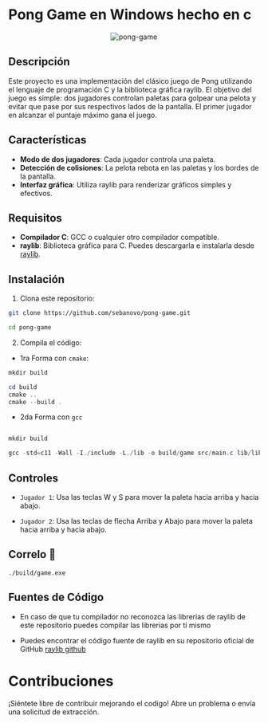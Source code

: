 # Pong Game en Windows hecho en c

<div align="center"> <img src="https://github.com/user-attachments/assets/dfcfd32a-726f-4372-885c-9145cddc1165" alt="pong-game"> </div>

## Descripción
Este proyecto es una implementación del clásico juego de Pong utilizando el lenguaje de programación C y la biblioteca gráfica raylib. El objetivo del juego es simple: dos jugadores controlan paletas para golpear una pelota y evitar que pase por sus respectivos lados de la pantalla. El primer jugador en alcanzar el puntaje máximo gana el juego.

## Características
- **Modo de dos jugadores**: Cada jugador controla una paleta.
- **Detección de colisiones**: La pelota rebota en las paletas y los bordes de la pantalla.
- **Interfaz gráfica**: Utiliza raylib para renderizar gráficos simples y efectivos.

## Requisitos
- **Compilador C**: GCC o cualquier otro compilador compatible.
- **raylib**: Biblioteca gráfica para C. Puedes descargarla e instalarla desde [raylib](https://www.raylib.com/).

## Instalación

1. Clona este repositorio:

```bash
git clone https://github.com/sebanovo/pong-game.git

cd pong-game
```

2. Compila el código:

- 1ra Forma con `cmake`:

```powershell
mkdir build

cd build
cmake ..
cmake --build .
```

- 2da Forma  con `gcc`

```powershell

mkdir build

gcc -std=c11 -Wall -I./include -L./lib -o build/game src/main.c lib/libraylib.a -lopengl32 -lgdi32 -lkernel32 -lwinmm
```

## Controles
- `Jugador 1`: Usa las teclas W y S para mover la paleta hacia arriba y hacia abajo.

- `Jugador 2`: Usa las teclas de flecha Arriba y Abajo para mover la paleta hacia arriba y hacia abajo.


## Correlo 🚀

```
./build/game.exe
```

## Fuentes de Código

- En caso de que tu compilador no reconozca las librerias de raylib de este repositorio puedes compilar las librerias por tí mismo

- Puedes encontrar el código fuente de raylib en su repositorio oficial de GitHub [raylib github](https://github.com/raysan5/raylib/releases/tag/5.5)

# Contribuciones
¡Siéntete libre de contribuir mejorando el codigo! Abre un problema o envía una solicitud de extracción.
